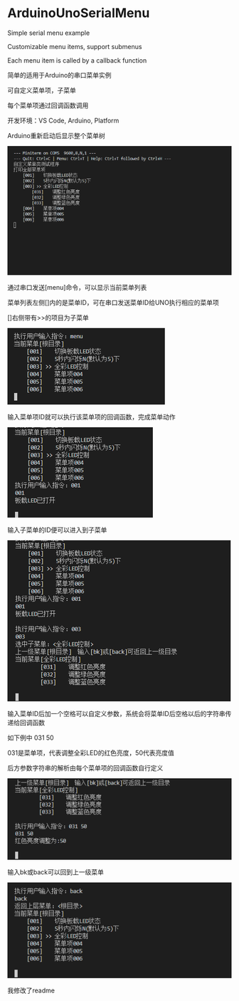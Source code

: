 # ArduinoUnoSerialMenu

Simple serial menu example

Customizable menu items, support submenus

Each menu item is called by a callback function


简单的适用于Arduino的串口菜单实例

可自定义菜单项，子菜单

每个菜单项通过回调函数调用

开发环境：VS Code, Arduino, Platform



Arduino重新启动后显示整个菜单树

![image](https://github.com/jjbboox/ArduinoUnoSerialMenu/blob/master/img/ShowMenuTree.png)

通过串口发送[menu]命令，可以显示当前菜单列表

菜单列表左侧[]内的是菜单ID，可在串口发送菜单ID给UNO执行相应的菜单项

[]右侧带有>>的项目为子菜单

![image](https://github.com/jjbboox/ArduinoUnoSerialMenu/blob/master/img/ShowCurrentMenuList.png)

输入菜单项ID就可以执行该菜单项的回调函数，完成菜单动作

![image](https://github.com/jjbboox/ArduinoUnoSerialMenu/blob/master/img/DoMenuItemAction.png)

输入子菜单的ID便可以进入到子菜单

![image](https://github.com/jjbboox/ArduinoUnoSerialMenu/blob/master/img/EnterSubMenu.png)

输入菜单ID后加一个空格可以自定义参数，系统会将菜单ID后空格以后的字符串传递给回调函数

如下例中 031 50

031是菜单项，代表调整全彩LED的红色亮度，50代表亮度值

后方参数字符串的解析由每个菜单项的回调函数自行定义

![image](https://github.com/jjbboox/ArduinoUnoSerialMenu/blob/master/img/ItemActionParam.png)

输入bk或back可以回到上一级菜单

![image](https://github.com/jjbboox/ArduinoUnoSerialMenu/blob/master/img/BackToParentMenu.png)

我修改了readme
